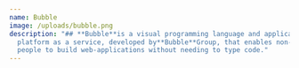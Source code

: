```yaml
---
name: Bubble
image: /uploads/bubble.png
description: "## **Bubble**is a visual programming language and application
  platform as a service, developed by**Bubble**Group, that enables non-technical
  people to build web-applications without needing to type code."
---
```

